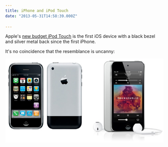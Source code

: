 ```yaml
---
title: iPhone and iPod Touch
date: "2013-05-31T14:58:39.000Z"

---
```


Apple's [new budget iPod Touch](http://www.loopinsight.com/2013/05/30/apple-introduces-new-16gb-ipod-touch/) is the first iOS device with a black bezel and silver metal back since the first iPhone.

It's no coincidence that the resemblance is uncanny:

![](4109bd8b-afc2-4853-b9c8-c0206f2411d4.jpg)